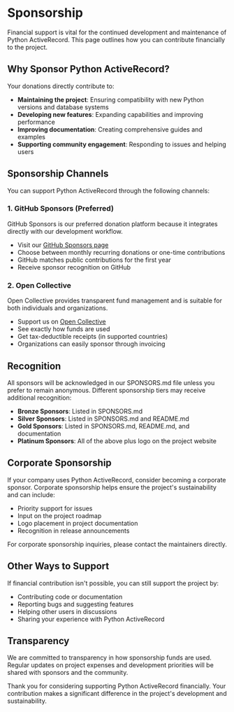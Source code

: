 # Sponsorship

Financial support is vital for the continued development and maintenance of Python ActiveRecord. This page outlines how you can contribute financially to the project.

## Why Sponsor Python ActiveRecord?

Your donations directly contribute to:

- **Maintaining the project**: Ensuring compatibility with new Python versions and database systems
- **Developing new features**: Expanding capabilities and improving performance
- **Improving documentation**: Creating comprehensive guides and examples
- **Supporting community engagement**: Responding to issues and helping users

## Sponsorship Channels

You can support Python ActiveRecord through the following channels:

### 1. GitHub Sponsors (Preferred)

GitHub Sponsors is our preferred donation platform because it integrates directly with our development workflow.

- Visit our [GitHub Sponsors page](https://github.com/sponsors/rhosocial)
- Choose between monthly recurring donations or one-time contributions
- GitHub matches public contributions for the first year
- Receive sponsor recognition on GitHub

### 2. Open Collective

Open Collective provides transparent fund management and is suitable for both individuals and organizations.

- Support us on [Open Collective](https://opencollective.com/rhosocial-activerecord)
- See exactly how funds are used
- Get tax-deductible receipts (in supported countries)
- Organizations can easily sponsor through invoicing

## Recognition

All sponsors will be acknowledged in our SPONSORS.md file unless you prefer to remain anonymous. Different sponsorship tiers may receive additional recognition:

- **Bronze Sponsors**: Listed in SPONSORS.md
- **Silver Sponsors**: Listed in SPONSORS.md and README.md
- **Gold Sponsors**: Listed in SPONSORS.md, README.md, and documentation
- **Platinum Sponsors**: All of the above plus logo on the project website

## Corporate Sponsorship

If your company uses Python ActiveRecord, consider becoming a corporate sponsor. Corporate sponsorship helps ensure the project's sustainability and can include:

- Priority support for issues
- Input on the project roadmap
- Logo placement in project documentation
- Recognition in release announcements

For corporate sponsorship inquiries, please contact the maintainers directly.

## Other Ways to Support

If financial contribution isn't possible, you can still support the project by:

- Contributing code or documentation
- Reporting bugs and suggesting features
- Helping other users in discussions
- Sharing your experience with Python ActiveRecord

## Transparency

We are committed to transparency in how sponsorship funds are used. Regular updates on project expenses and development priorities will be shared with sponsors and the community.

Thank you for considering supporting Python ActiveRecord financially. Your contribution makes a significant difference in the project's development and sustainability.